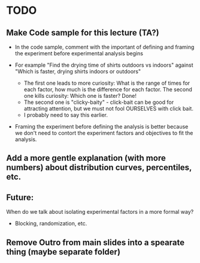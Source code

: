 # TODO

## Make Code sample for this lecture (TA?)
- In the code sample, comment with the important of defining and framing
    the experiment before experimental analysis begins

- For example "Find the drying time of shirts outdoors vs indoors" against
  "Which is faster, drying shirts indoors or outdoors"
  - The first one leads to more curiosity: What is the range of times for each factor, how much is the difference for each factor. The second one kills curiosity: Which one is faster? Done!
  - The second one is "clicky-baity" - click-bait can be good for attracting attention, but we must not fool OURSELVES with click bait.
  - I probably need to say this earlier.

- Framing the experiment before defining the analysis is better because we don't
need to contort the experiment factors and objectives to fit the analysis.

## Add a more gentle explanation (with more numbers) about distribution curves, percentiles, etc.

## Future:
When do we talk about isolating experimental factors in a more formal way?
- Blocking, randomization, etc.

## Remove Outro from main slides into a spearate thing (maybe separate folder)
